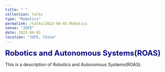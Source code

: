 ```yaml
---
title: " "
collection: talks
type: "Robotics"
permalink: /talks/2023-04-01-Robotics
venue: "JUFE"
date: 2023-04-01
location: "JUFE, China"
---
```


<font color=Navy size=5 > <strong> Robotics and Autonomous Systems(ROAS) </strong> </font>

This is a description of Robotics and Autonomous Systems(ROAS).